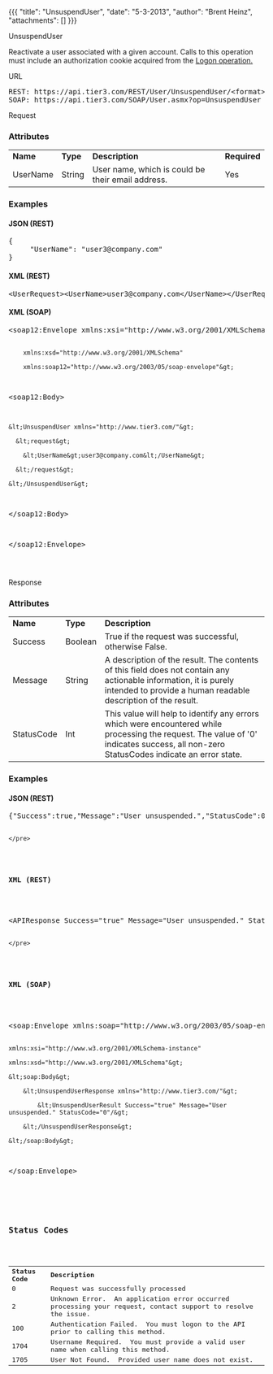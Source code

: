 {{{
  "title": "UnsuspendUser",
  "date": "5-3-2013",
  "author": "Brent Heinz",
  "attachments": []
}}}

<div>
  UnsuspendUser
  <p>Reactivate a user associated with a given account. Calls to this operation must include an authorization cookie acquired from the <a href="http://help.tier3.com/entries/20339862-logon">Logon operation.</a>
  </p>
  URL
  <pre>REST: https://api.tier3.com/REST/User/UnsuspendUser/&lt;format&gt; (format = XML | JSON) <br />SOAP: https://api.tier3.com/SOAP/User.asmx?op=UnsuspendUser </pre> Request
  <h3>Attributes</h3>
  <table>
    <tbody>
      <tr>
        <td><strong>Name</strong>
        </td>
        <td><strong>Type</strong>
        </td>
        <td><strong>Description</strong>
        </td>
        <td><strong>Required</strong>
        </td>
      </tr>
      <tr>
        <td>UserName</td>
        <td>String</td>
        <td>User name, which is could be their email address.</td>
        <td>Yes</td>
      </tr>
    </tbody>
  </table>
  <h3>Examples</h3>
  <h4>JSON (REST)</h4>
  <pre>{ <br />     "UserName": "user3@company.com"<br />}</pre>
  <h4>XML (REST)</h4>
  <pre>&lt;UserRequest&gt;&lt;UserName&gt;user3@company.com&lt;/UserName&gt;&lt;/UserRequest&gt;</pre>
  <h4>XML (SOAP)</h4>
  <pre>&lt;soap12:Envelope xmlns:xsi="http://www.w3.org/2001/XMLSchema-instance" 

        xmlns:xsd="http://www.w3.org/2001/XMLSchema" 

        xmlns:soap12="http://www.w3.org/2003/05/soap-envelope"&gt;

  &lt;soap12:Body&gt;

    &lt;UnsuspendUser xmlns="http://www.tier3.com/"&gt;

      &lt;request&gt;

        &lt;UserName&gt;user3@company.com&lt;/UserName&gt;

      &lt;/request&gt;

    &lt;/UnsuspendUser&gt;

  &lt;/soap12:Body&gt;

&lt;/soap12:Envelope&gt;   

</pre> Response
  <h3>Attributes</h3>
  <table>
    <tbody>
      <tr>
        <td><strong>Name</strong>
        </td>
        <td><strong>Type</strong>
        </td>
        <td><strong>Description</strong>
        </td>
      </tr>
      <tr>
        <td>Success</td>
        <td>Boolean</td>
        <td>True if the request was successful, otherwise False.</td>
      </tr>
      <tr>
        <td>Message</td>
        <td>String</td>
        <td>A description of the result. The contents of this field does not contain any actionable information, it is purely intended to provide a human readable description of the result.</td>
      </tr>
      <tr>
        <td>StatusCode</td>
        <td>Int</td>
        <td>This value will help to identify any errors which were encountered while processing the request. The value of '0' indicates success, all non-zero StatusCodes indicate an error state.</td>
      </tr>
    </tbody>
  </table>
  <h3>Examples</h3>
  <h4>JSON (REST)</h4>
  <pre>{"Success":true,"Message":"User unsuspended.","StatusCode":0}

    </pre>
  <h4>XML (REST)</h4>
  <pre>&lt;APIResponse Success="true" Message="User unsuspended." StatusCode="0" /&gt;

    </pre>
  <h4>XML (SOAP)</h4>
  <pre>&lt;soap:Envelope xmlns:soap="http://www.w3.org/2003/05/soap-envelope" 

    xmlns:xsi="http://www.w3.org/2001/XMLSchema-instance" 

    xmlns:xsd="http://www.w3.org/2001/XMLSchema"&gt;

    &lt;soap:Body&gt;

        &lt;UnsuspendUserResponse xmlns="http://www.tier3.com/"&gt;

            &lt;UnsuspendUserResult Success="true" Message="User unsuspended." StatusCode="0"/&gt;

        &lt;/UnsuspendUserResponse&gt;

    &lt;/soap:Body&gt;

&lt;/soap:Envelope&gt;

</pre>
  <h3>Status Codes</h3>
  <table>
    <tbody>
      <tr>
        <td><strong>Status Code</strong>
        </td>
        <td><strong>Description</strong>
        </td>
      </tr>
      <tr>
        <td>0</td>
        <td>Request was successfully processed</td>
      </tr>
      <tr>
        <td>2</td>
        <td>Unknown Error. &nbsp;An application error occurred processing your request, contact support to resolve the issue.</td>
      </tr>
      <tr>
        <td>100</td>
        <td>Authentication Failed. &nbsp;You must logon to the API prior to calling this method.</td>
      </tr>
      <tr>
        <td>1704</td>
        <td>Username Required. &nbsp;You must provide a valid user name when calling this method.</td>
      </tr>
      <tr>
        <td>1705</td>
        <td>User Not Found. &nbsp;Provided user name does not exist.</td>
      </tr>
    </tbody>
  </table>
</div>